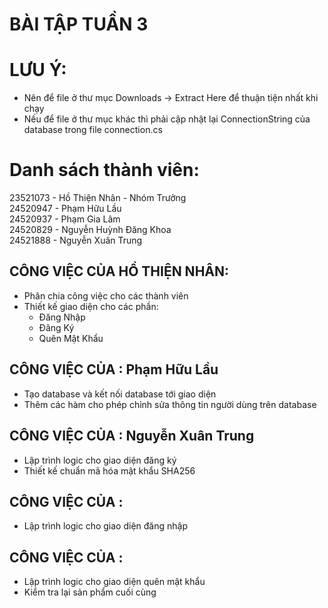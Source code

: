# BÀI TẬP TUẦN 3 <br>
# LƯU Ý: <br>
- Nên để file ở thư mục Downloads -> Extract Here để thuận tiện nhất khi chạy <br>
- Nếu để file ở thư mục khác thì phải cập nhật lại ConnectionString của database trong file connection.cs <br>
# Danh sách thành viên: <br>
23521073 - Hồ Thiện Nhân - Nhóm Trưởng <br>
24520947 - Phạm Hữu Lầu <br>
24520937 - Phạm Gia Lâm <br>
24520829 - Nguyễn Huỳnh Đăng Khoa <br>
24521888 - Nguyễn Xuân Trung <br>
## CÔNG VIỆC CỦA HỒ THIỆN NHÂN: <br>
- Phân chia công việc cho các thành viên <br>
- Thiết kế giao diện cho các phần: <br>
  - Đăng Nhập <br>
  - Đăng Ký <br>
  - Quên Mật Khẩu <br>
## CÔNG VIỆC CỦA : Phạm Hữu Lầu <br>
- Tạo database và kết nối database tới giao diện <br>
- Thêm các hàm cho phép chỉnh sửa thông tin người dùng trên database <br>
## CÔNG VIỆC CỦA : Nguyễn Xuân Trung
- Lập trình logic cho giao diện đăng ký <br>
- Thiết kế chuẩn mã hóa mật khẩu SHA256 <br>
## CÔNG VIỆC CỦA : <br>
- Lập trình logic cho giao diện đăng nhập <br>
## CÔNG VIỆC CỦA : <br>
- Lập trình logic cho giao diện quên mật khẩu <br>
- Kiểm tra lại sản phẩm cuối cùng 



